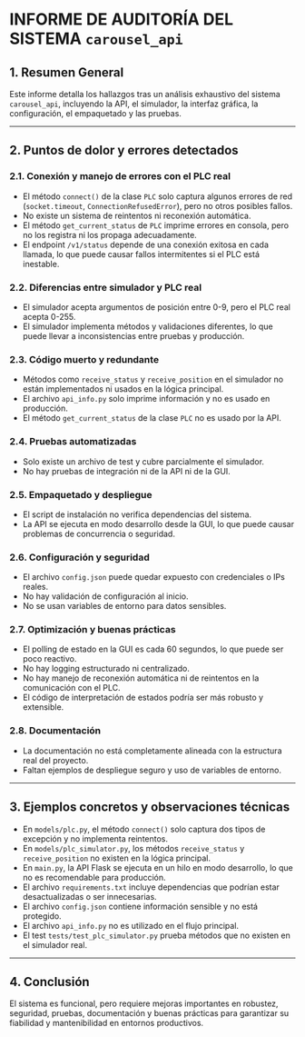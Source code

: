 # INFORME DE AUDITORÍA DEL SISTEMA `carousel_api`

## 1. Resumen General

Este informe detalla los hallazgos tras un análisis exhaustivo del sistema `carousel_api`, incluyendo la API, el simulador, la interfaz gráfica, la configuración, el empaquetado y las pruebas.

---

## 2. Puntos de dolor y errores detectados

### 2.1. Conexión y manejo de errores con el PLC real

- El método `connect()` de la clase `PLC` solo captura algunos errores de red (`socket.timeout`, `ConnectionRefusedError`), pero no otros posibles fallos.
- No existe un sistema de reintentos ni reconexión automática.
- El método `get_current_status` de `PLC` imprime errores en consola, pero no los registra ni los propaga adecuadamente.
- El endpoint `/v1/status` depende de una conexión exitosa en cada llamada, lo que puede causar fallos intermitentes si el PLC está inestable.

### 2.2. Diferencias entre simulador y PLC real

- El simulador acepta argumentos de posición entre 0-9, pero el PLC real acepta 0-255.
- El simulador implementa métodos y validaciones diferentes, lo que puede llevar a inconsistencias entre pruebas y producción.

### 2.3. Código muerto y redundante

- Métodos como `receive_status` y `receive_position` en el simulador no están implementados ni usados en la lógica principal.
- El archivo `api_info.py` solo imprime información y no es usado en producción.
- El método `get_current_status` de la clase `PLC` no es usado por la API.

### 2.4. Pruebas automatizadas

- Solo existe un archivo de test y cubre parcialmente el simulador.
- No hay pruebas de integración ni de la API ni de la GUI.

### 2.5. Empaquetado y despliegue

- El script de instalación no verifica dependencias del sistema.
- La API se ejecuta en modo desarrollo desde la GUI, lo que puede causar problemas de concurrencia o seguridad.

### 2.6. Configuración y seguridad

- El archivo `config.json` puede quedar expuesto con credenciales o IPs reales.
- No hay validación de configuración al inicio.
- No se usan variables de entorno para datos sensibles.

### 2.7. Optimización y buenas prácticas

- El polling de estado en la GUI es cada 60 segundos, lo que puede ser poco reactivo.
- No hay logging estructurado ni centralizado.
- No hay manejo de reconexión automática ni de reintentos en la comunicación con el PLC.
- El código de interpretación de estados podría ser más robusto y extensible.

### 2.8. Documentación

- La documentación no está completamente alineada con la estructura real del proyecto.
- Faltan ejemplos de despliegue seguro y uso de variables de entorno.

---

## 3. Ejemplos concretos y observaciones técnicas

- En `models/plc.py`, el método `connect()` solo captura dos tipos de excepción y no implementa reintentos.
- En `models/plc_simulator.py`, los métodos `receive_status` y `receive_position` no existen en la lógica principal.
- En `main.py`, la API Flask se ejecuta en un hilo en modo desarrollo, lo que no es recomendable para producción.
- El archivo `requirements.txt` incluye dependencias que podrían estar desactualizadas o ser innecesarias.
- El archivo `config.json` contiene información sensible y no está protegido.
- El archivo `api_info.py` no es utilizado en el flujo principal.
- El test `tests/test_plc_simulator.py` prueba métodos que no existen en el simulador real.

---

## 4. Conclusión

El sistema es funcional, pero requiere mejoras importantes en robustez, seguridad, pruebas, documentación y buenas prácticas para garantizar su fiabilidad y mantenibilidad en entornos productivos.
